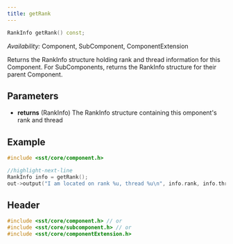 ```yaml
---
title: getRank
---
```


```cpp
RankInfo getRank() const;
```
*Availability:* Component, SubComponent, ComponentExtension

Returns the RankInfo structure holding rank and thread information for this Component. For SubComponents, returns the RankInfo structure for their parent Component.


## Parameters
* **returns** (RankInfo) The RankInfo structure containing this omponent's rank and thread


## Example

<!--- SOURCE_CODE: None --->
```cpp
#include <sst/core/component.h>

//highlight-next-line
RankInfo info = getRank();
out->output("I am located on rank %u, thread %u\n", info.rank, info.thread);
```

## Header
```cpp
#include <sst/core/component.h> // or
#include <sst/core/subcomponent.h> // or
#include <sst/core/componentExtension.h>
```